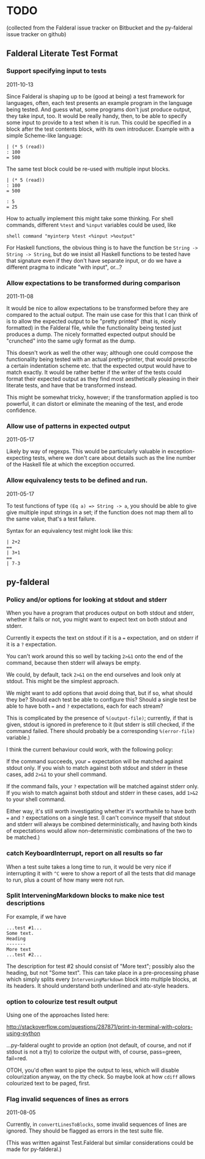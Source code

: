 TODO
====

(collected from the Falderal issue tracker on Bitbucket and the
py-falderal issue tracker on github)

Falderal Literate Test Format
-----------------------------

### Support specifying input to tests

2011-10-13

Since Falderal is shaping up to be (good at being) a test framework for
languages, often, each test presents an example program in the language
being tested. And guess what, some programs don't just produce output,
they take input, too. It would be really handy, then, to be able to specify
some input to provide to a test when it is run. This could be specified in a
block after the test contents block, with its own introducer. Example with
a simple Scheme-like language:

    | (* 5 (read))
    : 100
    = 500

The same test block could be re-used with multiple input blocks.

    | (* 5 (read))
    : 100
    = 500

    : 5
    = 25

How to actually implement this might take some thinking. For shell commands,
different `%test` and `%input` variables could be used, like

    shell command "myinterp %test <%input >%output"

For Haskell functions, the obvious thing is to have the function be
`String -> String -> String`, but do we insist all Haskell functions to be
tested have that signature even if they don't have separate input, or do we
have a different pragma to indicate "with input", or...?

### Allow expectations to be transformed during comparison

2011-11-08

It would be nice to allow expectations to be transformed before they are
compared to the actual output. The main use case for this that I can think of
is to allow the expected output to be "pretty printed" (that is, nicely
formatted) in the Falderal file, while the functionality being tested just
produces a dump. The nicely formatted expected output should be "crunched"
into the same ugly format as the dump.

This doesn't work as well the other way; although one could compose the
functionality being tested with an actual pretty-printer, that would
prescribe a certain indentation scheme etc. that the expected output would
have to match exactly. It would be rather better if the writer of the tests
could format their expected output as they find most aesthetically pleasing
in their literate tests, and have that be transformed instead.

This might be somewhat tricky, however; if the transformation applied is
too powerful, it can distort or eliminate the meaning of the test, and erode
confidence.

### Allow use of patterns in expected output

2011-05-17

Likely by way of regexps. This would be particularly valuable in
exception-expecting tests, where we don't care about details such as the
line number of the Haskell file at which the exception occurred.

### Allow equivalency tests to be defined and run.

2011-05-17

To test functions of type `(Eq a) => String -> a`, you should be able to
give give multiple input strings in a set; if the function does not map
them all to the same value, that's a test failure.

Syntax for an equivalency test might look like this:

    | 2+2
    ==
    | 3+1
    ==
    | 7-3


py-falderal
-----------

### Policy and/or options for looking at stdout and stderr

When you have a program that produces output on both stdout and stderr,
whether it fails or not, you might want to expect text on both stdout and
stderr.

Currently it expects the text on stdout if it is a `=` expectation, and on
stderr if it is a `?` expectation.

You can't work around this so well by tacking `2>&1` onto the end of the
command, because then stderr will always be empty.

We could, by default, tack `2>&1` on the end ourselves and look only at
stdout.  This might be the simplest approach.

We might want to add options that avoid doing that, but if so, what should
they be?  Should each test be able to configure this?  Should a single test
be able to have both `=` and `?` expectations, each for each stream?

This is complicated by the presence of `%(output-file)`; currently, if that
is given, stdout is ignored in preference to it (but stderr is still
checked, if the command failed.  There should probably be a corresponding
`%(error-file)` variable.)

I think the current behaviour could work, with the following policy:

If the command succeeds, your `=` expectation will be matched against
stdout only.  If you wish to match against both stdout and stderr in these
cases, add `2>&1` to your shell command.

If the command fails, your `?` expectation will be matched against stderr
only.  If you wish to match against both stdout and stderr in these cases,
add `1>&2` to your shell command.

Either way, it's still worth investigating whether it's worthwhile to have
both `=` and `?` expectations on a single test.  (I can't convince myself
that stdout and stderr will always be combined deterministically, and
having both kinds of expectations would allow non-deterministic combinations
of the two to be matched.)

### catch KeyboardInterrupt, report on all results so far

When a test suite takes a long time to run, it would be very nice if
interrupting it with `^C` were to show a report of all the tests that did
manage to run, plus a count of how many were not run.

### Split InterveningMarkdown blocks to make nice test descriptions

For example, if we have

    ...test #1...
    Some text.
    Heading
    -------
    More text
    ...test #2...

The description for test #2 should consist of "More text"; possibly also
the heading, but not "Some text".  This can take place in a pre-processing
phase which simply splits every `InterveningMarkdown` block into multiple
blocks, at its headers.  It should understand both underlined and atx-style
headers.

### option to colourize test result output

Using one of the approaches listed here:

http://stackoverflow.com/questions/287871/print-in-terminal-with-colors-using-python

...py-falderal ought to provide an option (not default, of course, and not
if stdout is not a tty) to colorize the output with, of course, pass=green,
fail=red.

OTOH, you'd often want to pipe the output to less, which will disable
colourization anyway, on the tty check.  So maybe look at how `cdiff` allows
colourized text to be paged, first.

### Flag invalid sequences of lines as errors

2011-08-05

Currently, in `convertLinesToBlocks`, some invalid sequences of lines are
ignored. They should be flagged as errors in the test suite file.

(This was written against Test.Falderal but similar considerations could
be made for py-falderal.)
